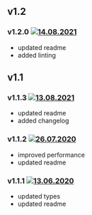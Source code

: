 ## v1.2

### v1.2.0 [![14.08.2021](https://img.shields.io/date/1628932414)](https://github.com/d8corp/watch-state/tree/v1.2.0)

- updated readme
- added linting

## v1.1

### v1.1.3 [![13.08.2021](https://img.shields.io/date/1628806723)](https://github.com/d8corp/watch-state/tree/v1.1.3)

- updated readme
- added changelog

### v1.1.2 [![26.07.2020](https://img.shields.io/date/1595781374)](https://github.com/d8corp/watch-state/tree/v1.1.2)

- improved performance
- updated readme

### v1.1.1 [![13.06.2020](https://img.shields.io/date/1592049794)](https://github.com/d8corp/watch-state/tree/v1.1.1)

- updated types
- updated readme
